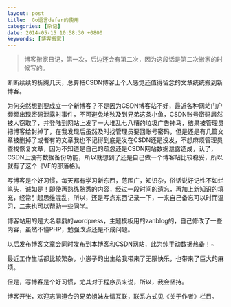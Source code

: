 ```yaml
---
layout: post
title:  Go语言defer的使用
categories: [杂记]
date: 2014-05-15 10:58:30 +0800
keywords: [博客搬家]
---
```


>博客搬家日记，第一次，后边还会有第二次，因为这段话是第二次搬家的时候写的。

断断续续的折腾几天，总算把CSDN博客上个人感觉还值得留念的文章统统搬到新博客。

为何突然想到要成立一个新博客？不是因为CSDN博客站不好，最近各种网站门户频频出现密码泄露时事件，不可避免地殃及到兄弟这条小鱼，CSDN账号密码居然被人窃取了，并登陆到网站上发了一大堆乱七八糟的垃圾广告神马，结果被管理员把博客给封掉了，在我发现后虽然及时找管理员要回账号密码，但是还是有几篇文章被删掉了或者有的文章我也不记得到底是发在CSDN还是没发，不想麻烦管理员查找恢复文章，因为不知道是自己的疏忽还是CSDN网站数据泄露造成，认了，CSDN上没有数据备份功能，所以就想到了还是自己做一个博客站比较稳妥，所以就有了这个《VF的部落格》。

写博客是个好习惯，每天都有学习新东西，范围广，知识杂，俗话说好记性不如烂笔头，诚如是！即使再熟练熟悉的内容，经过一段时间的遗忘，再加上新知识的填充，经常引起思维混乱，所以，还是写点东西记录一下，一来自己备忘可以时而温习，二来也可以帮助一些同学。

博客站用的是大名鼎鼎的wordpress，主题模板用的zanblog的，自己修改了一些内容，虽然不懂PHP，勉强改点还是不成问题。

以后发布博客文章会同时发布到本博客和CSDN网站，此为纯手动数据热备！~

最近工作生活都比较繁杂，小崽子的出生给我带来了无限快乐，也带来了巨大的麻烦。

但是，写博客是个好习惯，尤其对于程序员来说，所以，我会坚持。

博客开张，欢迎志同道合的兄弟姐妹友情互联，联系方式见《关于作者》栏目。